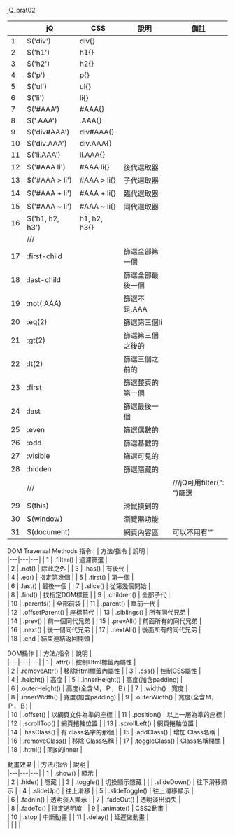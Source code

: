 jQ_prat02



<script src="https://gist.github.com/bestRDJ333/c39e122ead63d136e1fc263df1cf79de.js"></script>


|    |    jQ    |   CSS  |    說明  |  備註  |
|----|----------|--------|----------|-------|
| 1  | $('div') | div{}  |   |   |
| 2  | $('h1')  | h1{}  |   |   |
| 3  | $('h2')  | h2{}  |   |   |
| 4  | $('p')  |  p{} |   |   |
| 5  | $('ul')  | ul{}  |   |   |
| 6  | $('li')  | li{}  |   |   |
| 7  | $('#AAA')  | #AAA{}  |   |   |
| 8  | $('.AAA')  | .AAA{}  |   |   |
| 9  | $('div#AAA')  |  div#AAA{} |   |   |
| 10  | $('div.AAA')  | div.AAA{}  |   |   |
| 11  | $('li.AAA')  |  li.AAA{} |   |   |
| 12  | $('#AAA li')  |  #AAA li{} | 後代選取器  |   |
| 13  | $('#AAA > li') | #AAA > li{}  | 子代選取器  |   |
| 14  | $('#AAA + li') | #AAA + li{}  | 臨代選取器  |   |
| 15  | $('#AAA ~ li')  | #AAA ~ li{} | 同代選取器   |   |
| 16  | $('h1, h2, h3')  | h1, h2, h3{}  |   |   |
|   | ///   |   |   |   |
| 17  | :first-child  |   | 篩選全部第一個  |   |
| 18  | :last-child   |   |  篩選全部最後一個 |   |
| 19  | :not(.AAA)    |   | 篩選不是.AAA  |   |
| 20  | :eq(2)        |   | 篩選第三個li  |   |
| 21  | :gt(2)        |   |  篩選第三個之後的 |   |
| 22  | :lt(2)        |   | 篩選三個之前的  |   |
| 23  | :first        |   | 篩選整頁的第一個  |   |
| 24  | :last         |   |  篩選最後一個 |   |
| 25  | :even         |   | 篩選偶數的  |   |
| 26  | :odd          |   |  篩選基數的 |   |
| 27  | :visible      |   | 篩選可見的  |   |
| 28  | :hidden       |   |  篩選隱藏的 |   |
|   | ///  |   |   | ///jQ可用filter(": ")篩選  |
| 29  | $(this)       |   | 滑鼠摸到的  |   |
| 30  | $(window)     |   | 瀏覽器功能  |   |
| 31  | $(document)  |   |  網頁內容區 | 可以不用有“”  |

DOM Traversal Methods 指令
|   |  方法/指令 | 說明  |  
|---|---|---|
|  1 | .filter()  | 過濾篩選  |   
|  2 | .not()  |  除此之外 | 
|  3 | .has()  |  有後代 |   
|  4 | .eq()  | 指定第幾個  | 
|  5 | .first()  | 第一個  |   
|  6 | .last()  |  最後一個 | 
|  7 | .slice()  | 從第幾個開始  |   
|  8 | .find()  |  找指定DOM標籤 | 
|  9 | .children()  |  全部子代 |   
|  10 | .parents()  | 全部前袋  | 
|  11 | .parent()  |  單前一代 |   
|  12 | .offsetParent()  |  座標前代 | 
|  13 | .siblings()  | 所有同代兄弟  |   
|  14 | .prev()  |  前一個同代兄弟 | 
|  15 | .prevAll()  | 前面所有的同代兄弟  |   
|  16 | .next()  | 後一個同代兄弟  | 
|  17 | .nextAll() | 後面所有的同代兄弟  |   
|  18 |  .end  | 結束連結返回開頭  | 

DOM操作
|   |  方法/指令 | 說明  |  
|---|---|---|
|  1 |  .attr()       | 控制Html標籤內屬性  |   
|  2 |  .removeAttr() |  移除Html標籤內屬性 | 
|  3 | .css()         | 控制CSS屬性  |   
|  4 | .height()      | 高度  | 
|  5 | .innerHeight()  | 高度(加含padding)  |   
|  6 | .outerHeight()  | 高度(全含Ｍ，Ｐ，Ｂ)  | 
|  7 |  .width()       |  寬度 |   
|  8 | .innerWidth()  | 寬度(加含padding)  | 
|  9 | .outerWidth()  | 寬度(全含Ｍ，Ｐ，Ｂ)  |   
|  10 |  .offset()    |  以網頁文件為準的座標 | 
|  11 | .position()   |  以上一層為準的座標 |   
|  12 | .scrollTop()  | 網頁捲軸位置  | 
|  13 | .scrollLeft()  |  網頁捲軸位置 |   
|  14 |  .hasClass()  | 有 class名字的那個  | 
|  15 | .addClass()    | 增加 Class名稱  |   
|  16 | .removeClass()  |  移除 Class名稱 | 
|  17 |  .toggleClass() | Class名稱開關 |   
|  18 | .html()         | 同js的inner  | 


動畫效果
|   |  方法/指令 | 說明  |  
|---|---|---|
|  1 |  .show()    |  顯示 |   
|  2 |  .hide()    |  隱藏 | 
|  3 | .toggle()   |  切換顯示隱藏 |
|    | .slideDown()  | 往下滑移顯示  | 
|  4 |  .slideUp() |  往上滑移 | 
|  5 | .slideToggle()  | 往上滑移顯示  |   
|  6 | .fadnIn()    | 透明淡入顯示  | 
|  7 |  .fadeOut()  | 透明淡出消失  |   
|  8 | .fadeTo()    |  指定透明度 | 
|  9 | .animate()   |  CSS2動畫 |   
|  10 | .stop       | 中斷動畫  | 
|  11 | .delay()    |  延遲做動畫 |   
|   |   |   | 






